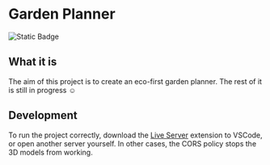 # Garden Planner
![Static Badge](https://img.shields.io/badge/version-0.2.0-blue) 

## What it is
The aim of this project is to create an eco-first garden planner. The rest of it is still in progress ☺️

## Development
To run the project correctly, download the [Live Server](https://marketplace.visualstudio.com/items?itemName=ritwickdey.LiveServer) extension to VSCode, or open another server yourself. In other cases, the CORS policy stops the 3D models from working.
